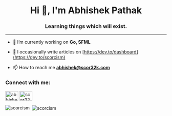 <h1 align="center">Hi 👋, I'm Abhishek Pathak </h1>
<h3 align="center">Learning things which will exist.</h3>

---

- 🔭 I’m currently working on **Go, SFML**

- 📝 I occasionally write articles on [https://dev.to/dashboard](https://dev.to/scorcism)

- 📫 How to reach me **abhishek@scor32k.com**

<h3 align="left">Connect with me:</h3>
<p align="left">
<a href="https://linkedin.com/in/abhishekpathak32" target="blank"><img align="center" src="https://raw.githubusercontent.com/rahuldkjain/github-profile-readme-generator/master/src/images/icons/Social/linked-in-alt.svg" alt="abhishekpathak32" height="30" width="40" /></a>
<a href="https://www.youtube.com/@scor32k" target="blank"><img align="center" src="https://raw.githubusercontent.com/rahuldkjain/github-profile-readme-generator/master/src/images/icons/Social/youtube.svg" alt="scor32k" height="30" width="40" /></a>
</p>

<p><img align="left" src="https://github-readme-stats.vercel.app/api/top-langs?username=scorcism&show_icons=true&locale=en&layout=compact" alt="scorcism" /></p>

<p>&nbsp;<img align="center" src="https://github-readme-stats.vercel.app/api?username=scorcism&show_icons=true&locale=en" alt="scorcism" /></p>
